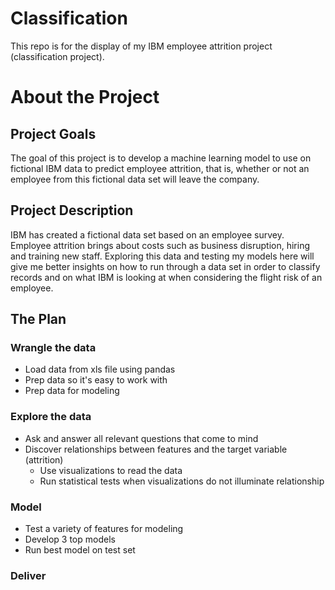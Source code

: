 # Classification
This repo is for the display of my IBM employee attrition project (classification project). 

# About the Project

## Project Goals
The goal of this project is to develop a machine learning model to use on fictional IBM data to predict employee attrition, that is, whether or not an employee from this fictional data set will leave the company.

## Project Description
IBM has created a fictional data set based on an employee survey. Employee attrition brings about costs such as business disruption, hiring and training new staff. Exploring this data and testing my models here will give me better insights on how to run through a data set in order to classify records and on what IBM is looking at when considering the flight risk of an employee.

## The Plan

### Wrangle the data
* Load data from xls file using pandas
* Prep data so it's easy to work with
* Prep data for modeling

### Explore the data
* Ask and answer all relevant questions that come to mind
* Discover relationships between features and the target variable (attrition)
    * Use visualizations to read the data
    * Run statistical tests when visualizations do not illuminate relationship

### Model
* Test a variety of features for modeling
* Develop 3 top models
* Run best model on test set 

### Deliver

